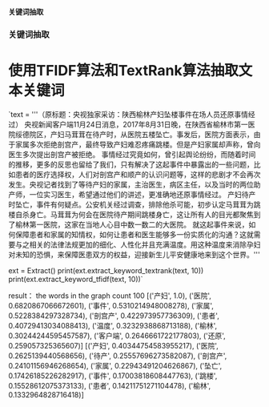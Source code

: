 **关键词抽取**

### 关键词抽取

# 使用TFIDF算法和TextRank算法抽取文本关键词

`text = '''（原标题：央视独家采访：陕西榆林产妇坠楼事件在场人员还原事情经过）
        央视新闻客户端11月24日消息，2017年8月31日晚，在陕西省榆林市第一医院绥德院区，产妇马茸茸在待产时，从医院五楼坠亡。事发后，医院方面表示，由于家属多次拒绝剖宫产，最终导致产妇难忍疼痛跳楼。但是产妇家属却声称，曾向医生多次提出剖宫产被拒绝。
        事情经过究竟如何，曾引起舆论纷纷，而随着时间的推移，更多的反思也留给了我们，只有解决了这起事件中暴露出的一些问题，比如患者的医疗选择权，人们对剖宫产和顺产的认识问题等，这样的悲剧才不会再次发生。央视记者找到了等待产妇的家属，主治医生，病区主任，以及当时的两位助产师，一位实习医生，希望通过他们的讲述，更准确地还原事情经过。
        产妇待产时坠亡，事件有何疑点。公安机关经过调查，排除他杀可能，初步认定马茸茸为跳楼自杀身亡。马茸茸为何会在医院待产期间跳楼身亡，这让所有人的目光都聚焦到了榆林第一医院，这家在当地人心目中数一数二的大医院。
        就这起事件来说，如何保障患者和家属的知情权，如何让患者和医生能够多一份实质化的沟通？这就需要与之相关的法律法规更加的细化、人性化并且充满温度。用这种温度来消除孕妇对未知的恐惧，来保障医患双方的权益，迎接新生儿平安健康地来到这个世界。'''

ext = Extract()
print(ext.extract_keyword_textrank(text, 10))
print(ext.extract_keyword_tfidf(text, 10))`


result：
the words in the graph count 100
[('产妇', 1.0), ('医院', 0.6820867066672601), ('事件', 0.5310214948008278), ('家属', 0.5228384297328734), ('剖宫产', 0.422973957736309), ('患者', 0.40729413034088413), ('温度', 0.3232938868713188), ('榆林', 0.30244244595457587), ('客户端', 0.2646661722177803), ('还原', 0.259057325365607)]
[('产妇', 0.40344754583955217), ('医院', 0.2625139440568656), ('待产', 0.25557696273582087), ('剖宫产', 0.24101156946268654), ('家属', 0.22943491204626867), ('坠亡', 0.17426185226282917), ('事件', 0.17003818608447763), ('跳楼', 0.15528612075373133), ('患者', 0.14211751271104478), ('榆林', 0.1332964828716418)]

